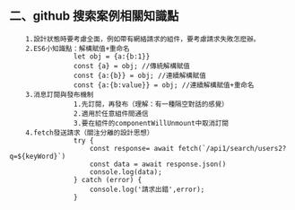 ## 二、github 搜索案例相關知識點

    	1.設計狀態時要考慮全面，例如帶有網絡請求的組件，要考慮請求失敗怎麽辦。
    	2.ES6小知識點：解構賦值+重命名
    				let obj = {a:{b:1}}
    				const {a} = obj; //傳統解構賦值
    				const {a:{b}} = obj; //連續解構賦值
    				const {a:{b:value}} = obj; //連續解構賦值+重命名
    	3.消息訂閱與發布機制
    				1.先訂閱，再發布（理解：有一種隔空對話的感覺）
    				2.適用於任意組件間通信
    				3.要在組件的componentWillUnmount中取消訂閱
    	4.fetch發送請求（關注分離的設計思想）
    				try {
    					const response= await fetch(`/api1/search/users2?q=${keyWord}`)
    					const data = await response.json()
    					console.log(data);
    				} catch (error) {
    					console.log('請求出錯',error);
    				}
